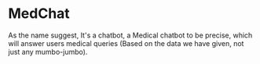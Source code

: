 # MedChat
As the name suggest, It's a chatbot, a Medical chatbot to be precise, which will answer users medical queries (Based on the data we have given, not just any mumbo-jumbo).
